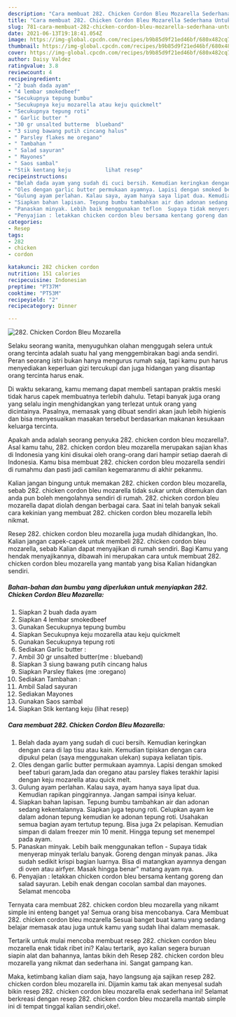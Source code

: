 ```yaml
---
description: "Cara membuat 282. Chicken Cordon Bleu Mozarella Sederhana Untuk Jualan"
title: "Cara membuat 282. Chicken Cordon Bleu Mozarella Sederhana Untuk Jualan"
slug: 781-cara-membuat-282-chicken-cordon-bleu-mozarella-sederhana-untuk-jualan
date: 2021-06-13T19:18:41.054Z
image: https://img-global.cpcdn.com/recipes/b9b85d9f21ed46bf/680x482cq70/282-chicken-cordon-bleu-mozarella-foto-resep-utama.jpg
thumbnail: https://img-global.cpcdn.com/recipes/b9b85d9f21ed46bf/680x482cq70/282-chicken-cordon-bleu-mozarella-foto-resep-utama.jpg
cover: https://img-global.cpcdn.com/recipes/b9b85d9f21ed46bf/680x482cq70/282-chicken-cordon-bleu-mozarella-foto-resep-utama.jpg
author: Daisy Valdez
ratingvalue: 3.8
reviewcount: 4
recipeingredient:
- "2 buah dada ayam"
- "4 lembar smokedbeef"
- "Secukupnya tepung bumbu"
- "Secukupnya keju mozarella atau keju quickmelt"
- "Secukupnya tepung roti"
- " Garlic butter "
- "30 gr unsalted butterme  blueband"
- "3 siung bawang putih cincang halus"
- " Parsley flakes me oregano"
- " Tambahan "
- " Salad sayuran"
- " Mayones"
- " Saos sambal"
- "Stik kentang keju           lihat resep"
recipeinstructions:
- "Belah dada ayam yang sudah di cuci bersih. Kemudian keringkan dengan cara di lap tisu atau kain. Kemudian tipiskan dengan cara dipukul pelan (saya menggunakan ulekan) supaya keliatan tipis."
- "Oles dengan garlic butter permukaan ayamnya. Lapisi dengan smoked beef taburi garam,lada dan oregano atau parsley flakes terakhir lapisi dengan keju mozarella atau quick melt."
- "Gulung ayam perlahan. Kalau saya, ayam hanya saya lipat dua. Kemudian rapikan pinggirannya. Jangan sampai isinya keluar."
- "Siapkan bahan lapisan. Tepung bumbu tambahkan air dan adonan sedang kekentalannya. Siapkan juga tepung roti. Celupkan ayam ke dalam adonan tepung kemudian ke adonan tepung roti. Usahakan semua bagian ayam tertutup tepung. Bisa juga 2x pelapisan. Kemudian simpan di dalam freezer min 10 menit. Hingga tepung set menempel pada ayam."
- "Panaskan minyak. Lebih baik menggunakan teflon  Supaya tidak menyerap minyak terlalu banyak. Goreng dengan minyak panas. Jika sudah sedikit krispi bagian luarnya. Bisa di matangkan ayamnya dengan di oven atau airfyer. Masak hingga benar&#34; matang ayam nya."
- "Penyajian : letakkan chicken cordon bleu bersama kentang goreng dan salad sayuran. Lebih enak dengan cocolan sambal dan mayones. Selamat mencoba"
categories:
- Resep
tags:
- 282
- chicken
- cordon

katakunci: 282 chicken cordon 
nutrition: 151 calories
recipecuisine: Indonesian
preptime: "PT37M"
cooktime: "PT53M"
recipeyield: "2"
recipecategory: Dinner

---
```



![282. Chicken Cordon Bleu Mozarella](https://img-global.cpcdn.com/recipes/b9b85d9f21ed46bf/680x482cq70/282-chicken-cordon-bleu-mozarella-foto-resep-utama.jpg)

Selaku seorang wanita, menyuguhkan olahan menggugah selera untuk orang tercinta adalah suatu hal yang menggembirakan bagi anda sendiri. Peran seorang istri bukan hanya mengurus rumah saja, tapi kamu pun harus menyediakan keperluan gizi tercukupi dan juga hidangan yang disantap orang tercinta harus enak.

Di waktu  sekarang, kamu memang dapat membeli santapan praktis meski tidak harus capek membuatnya terlebih dahulu. Tetapi banyak juga orang yang selalu ingin menghidangkan yang terlezat untuk orang yang dicintainya. Pasalnya, memasak yang dibuat sendiri akan jauh lebih higienis dan bisa menyesuaikan masakan tersebut berdasarkan makanan kesukaan keluarga tercinta. 



Apakah anda adalah seorang penyuka 282. chicken cordon bleu mozarella?. Asal kamu tahu, 282. chicken cordon bleu mozarella merupakan sajian khas di Indonesia yang kini disukai oleh orang-orang dari hampir setiap daerah di Indonesia. Kamu bisa membuat 282. chicken cordon bleu mozarella sendiri di rumahmu dan pasti jadi camilan kegemaranmu di akhir pekanmu.

Kalian jangan bingung untuk memakan 282. chicken cordon bleu mozarella, sebab 282. chicken cordon bleu mozarella tidak sukar untuk ditemukan dan anda pun boleh mengolahnya sendiri di rumah. 282. chicken cordon bleu mozarella dapat diolah dengan berbagai cara. Saat ini telah banyak sekali cara kekinian yang membuat 282. chicken cordon bleu mozarella lebih nikmat.

Resep 282. chicken cordon bleu mozarella juga mudah dihidangkan, lho. Kalian jangan capek-capek untuk membeli 282. chicken cordon bleu mozarella, sebab Kalian dapat menyajikan di rumah sendiri. Bagi Kamu yang hendak menyajikannya, dibawah ini merupakan cara untuk membuat 282. chicken cordon bleu mozarella yang mantab yang bisa Kalian hidangkan sendiri.

<!--inarticleads1-->

##### Bahan-bahan dan bumbu yang diperlukan untuk menyiapkan 282. Chicken Cordon Bleu Mozarella:

1. Siapkan 2 buah dada ayam
1. Siapkan 4 lembar smokedbeef
1. Gunakan Secukupnya tepung bumbu
1. Siapkan Secukupnya keju mozarella atau keju quickmelt
1. Gunakan Secukupnya tepung roti
1. Sediakan  Garlic butter :
1. Ambil 30 gr unsalted butter(me : blueband)
1. Siapkan 3 siung bawang putih cincang halus
1. Siapkan  Parsley flakes (me :oregano)
1. Sediakan  Tambahan :
1. Ambil  Salad sayuran
1. Sediakan  Mayones
1. Gunakan  Saos sambal
1. Siapkan Stik kentang keju           (lihat resep)




<!--inarticleads2-->

##### Cara membuat 282. Chicken Cordon Bleu Mozarella:

1. Belah dada ayam yang sudah di cuci bersih. Kemudian keringkan dengan cara di lap tisu atau kain. Kemudian tipiskan dengan cara dipukul pelan (saya menggunakan ulekan) supaya keliatan tipis.
1. Oles dengan garlic butter permukaan ayamnya. Lapisi dengan smoked beef taburi garam,lada dan oregano atau parsley flakes terakhir lapisi dengan keju mozarella atau quick melt.
1. Gulung ayam perlahan. Kalau saya, ayam hanya saya lipat dua. Kemudian rapikan pinggirannya. Jangan sampai isinya keluar.
1. Siapkan bahan lapisan. Tepung bumbu tambahkan air dan adonan sedang kekentalannya. Siapkan juga tepung roti. Celupkan ayam ke dalam adonan tepung kemudian ke adonan tepung roti. Usahakan semua bagian ayam tertutup tepung. Bisa juga 2x pelapisan. Kemudian simpan di dalam freezer min 10 menit. Hingga tepung set menempel pada ayam.
1. Panaskan minyak. Lebih baik menggunakan teflon -  Supaya tidak menyerap minyak terlalu banyak. Goreng dengan minyak panas. Jika sudah sedikit krispi bagian luarnya. Bisa di matangkan ayamnya dengan di oven atau airfyer. Masak hingga benar&#34; matang ayam nya.
1. Penyajian : letakkan chicken cordon bleu bersama kentang goreng dan salad sayuran. Lebih enak dengan cocolan sambal dan mayones. Selamat mencoba




Ternyata cara membuat 282. chicken cordon bleu mozarella yang nikamt simple ini enteng banget ya! Semua orang bisa mencobanya. Cara Membuat 282. chicken cordon bleu mozarella Sesuai banget buat kamu yang sedang belajar memasak atau juga untuk kamu yang sudah lihai dalam memasak.

Tertarik untuk mulai mencoba membuat resep 282. chicken cordon bleu mozarella enak tidak ribet ini? Kalau tertarik, ayo kalian segera buruan siapin alat dan bahannya, lantas bikin deh Resep 282. chicken cordon bleu mozarella yang nikmat dan sederhana ini. Sangat gampang kan. 

Maka, ketimbang kalian diam saja, hayo langsung aja sajikan resep 282. chicken cordon bleu mozarella ini. Dijamin kamu tak akan menyesal sudah bikin resep 282. chicken cordon bleu mozarella enak sederhana ini! Selamat berkreasi dengan resep 282. chicken cordon bleu mozarella mantab simple ini di tempat tinggal kalian sendiri,oke!.

